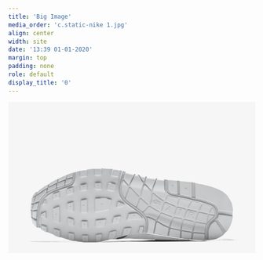 ```yaml
---
title: 'Big Image'
media_order: 'c.static-nike 1.jpg'
align: center
width: site
date: '13:39 01-01-2020'
margin: top
padding: none
role: default
display_title: '0'
---
```


![](c.static-nike%201.jpg)